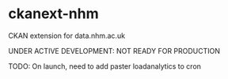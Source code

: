 ckanext-nhm
===========

CKAN extension for data.nhm.ac.uk

UNDER ACTIVE DEVELOPMENT: NOT READY FOR PRODUCTION


TODO: On launch, need to add paster loadanalytics to cron
